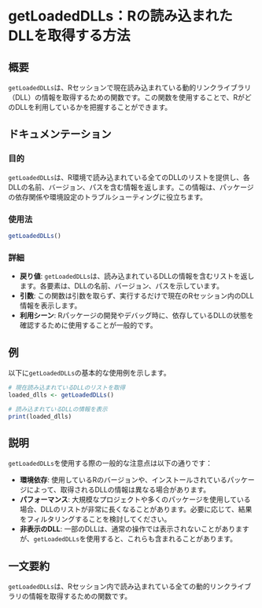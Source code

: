 <!--
Meta Description: # getLoadedDLLs：Rの読み込まれたDLLを取得する方法 ## 概要 `getLoadedDLLs`は、Rセッションで現在読み込まれている動的リンクライブラリ（DLL）の情報を取得するための関数です。この関数を使用することで、RがどのDLLを利用しているかを把握することができます。 ##...
Meta Keywords: getloadeddlls, バージョン, loaded_dlls, rの読み込まれたdllを取得する方法, rセッションで現在読み込まれている動的リンクライブラリ
-->

# getLoadedDLLs：Rの読み込まれたDLLを取得する方法

## 概要
`getLoadedDLLs`は、Rセッションで現在読み込まれている動的リンクライブラリ（DLL）の情報を取得するための関数です。この関数を使用することで、RがどのDLLを利用しているかを把握することができます。

## ドキュメンテーション
### 目的
`getLoadedDLLs`は、R環境で読み込まれている全てのDLLのリストを提供し、各DLLの名前、バージョン、パスを含む情報を返します。この情報は、パッケージの依存関係や環境設定のトラブルシューティングに役立ちます。

### 使用法
```R
getLoadedDLLs()
```

### 詳細
- **戻り値**: `getLoadedDLLs`は、読み込まれているDLLの情報を含むリストを返します。各要素は、DLLの名前、バージョン、パスを示しています。
- **引数**: この関数は引数を取らず、実行するだけで現在のRセッション内のDLL情報を表示します。
- **利用シーン**: Rパッケージの開発やデバッグ時に、依存しているDLLの状態を確認するために使用することが一般的です。

## 例
以下に`getLoadedDLLs`の基本的な使用例を示します。

```R
# 現在読み込まれているDLLのリストを取得
loaded_dlls <- getLoadedDLLs()

# 読み込まれているDLLの情報を表示
print(loaded_dlls)
```

## 説明
`getLoadedDLLs`を使用する際の一般的な注意点は以下の通りです：

- **環境依存**: 使用しているRのバージョンや、インストールされているパッケージによって、取得されるDLLの情報は異なる場合があります。
- **パフォーマンス**: 大規模なプロジェクトや多くのパッケージを使用している場合、DLLのリストが非常に長くなることがあります。必要に応じて、結果をフィルタリングすることを検討してください。
- **非表示のDLL**: 一部のDLLは、通常の操作では表示されないことがありますが、`getLoadedDLLs`を使用すると、これらも含まれることがあります。

## 一文要約
`getLoadedDLLs`は、Rセッション内で読み込まれている全ての動的リンクライブラリの情報を取得するための関数です。